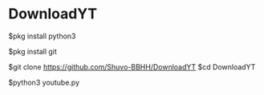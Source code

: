 # DownloadYT

$pkg install python3

$pkg install git

$git clone https://github.com/Shuvo-BBHH/DownloadYT
$cd DownloadYT

$python3 youtube.py
